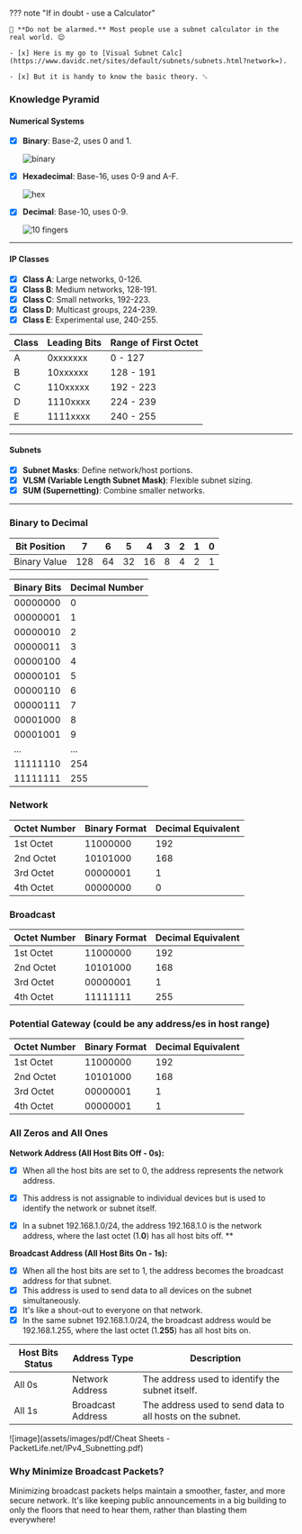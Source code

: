 
??? note "If in doubt - use a Calculator"

    🔕 **Do not be alarmed.** Most people use a subnet calculator in the real world. 😌

    - [x] Here is my go to [Visual Subnet Calc](https://www.davidc.net/sites/default/subnets/subnets.html?network=).

    - [x] But it is handy to know the basic theory. ␆

### Knowledge Pyramid

#### Numerical Systems
 - [x] **Binary**: Base-2, uses 0 and 1.

    ![binary](assets/images/DALLE-binary.png)

 - [x] **Hexadecimal**: Base-16, uses 0-9 and A-F.

    ![hex](assets/images/DALLE-hex.png)

 - [x] **Decimal**: Base-10, uses 0-9.

    ![10 fingers](assets/images/DALLE-10-fingers.png)

---

#### IP Classes
- [x] **Class A**: Large networks, 0-126.
- [x] **Class B**: Medium networks, 128-191.
- [x] **Class C**: Small networks, 192-223.
- [x] **Class D**: Multicast groups, 224-239.
- [x] **Class E**: Experimental use, 240-255.

| Class | Leading Bits   | Range of First Octet |
|-------|----------------|----------------------|
| A     | 0xxxxxxx       | 0 - 127              |
| B     | 10xxxxxx       | 128 - 191            |
| C     | 110xxxxx       | 192 - 223            |
| D     | 1110xxxx       | 224 - 239            |
| E     | 1111xxxx       | 240 - 255            |



---

#### Subnets
- [x] **Subnet Masks**: Define network/host portions.
- [x] **VLSM (Variable Length Subnet Mask)**: Flexible subnet sizing.
- [x] **SUM (Supernetting)**: Combine smaller networks.

---

### Binary to Decimal

| Bit Position | 7 | 6 | 5 | 4 | 3 | 2 | 1 | 0 |
|--------------|---|---|---|---|---|---|---|---|
| Binary Value | 128 | 64 | 32 | 16 | 8 | 4 | 2 | 1 |

| Binary Bits | Decimal Number |
|-------------|----------------|
| 00000000    | 0              |
| 00000001    | 1              |
| 00000010    | 2              |
| 00000011    | 3              |
| 00000100    | 4              |
| 00000101    | 5              |
| 00000110    | 6              |
| 00000111    | 7              |
| 00001000    | 8              |
| 00001001    | 9              |
| ...         | ...            |
| 11111110    | 254            |
| 11111111    | 255            |

### Network 

| Octet Number | Binary Format   | Decimal Equivalent |
|--------------|-----------------|--------------------|
| 1st Octet    | 11000000        | 192                |
| 2nd Octet    | 10101000        | 168                |
| 3rd Octet    | 00000001        | 1                  |
| 4th Octet    | 00000000        | 0                  |

### Broadcast

| Octet Number | Binary Format   | Decimal Equivalent |
|--------------|-----------------|--------------------|
| 1st Octet    | 11000000        | 192                |
| 2nd Octet    | 10101000        | 168                |
| 3rd Octet    | 00000001        | 1                  |
| 4th Octet    | 11111111        | 255                |

### Potential Gateway (could be any address/es in host range)

| Octet Number | Binary Format   | Decimal Equivalent |
|--------------|-----------------|--------------------|
| 1st Octet    | 11000000        | 192                |
| 2nd Octet    | 10101000        | 168                |
| 3rd Octet    | 00000001        | 1                  |
| 4th Octet    | 00000001        | 1                  |


### All Zeros and All Ones

**Network Address (All Host Bits Off - 0s):**

- [x] When all the host bits are set to 0, the address represents the network address. 

- [x] This address is not assignable to individual devices but is used to identify the network or subnet itself. 

- [x] In a subnet 192.168.1.0/24, the address 192.168.1.0 is the network address, where the last octet (1.**0**) has all host bits off.
**

**Broadcast Address (All Host Bits On - 1s):**

- [x] When all the host bits are set to 1, the address becomes the broadcast address for that subnet. 
- [x] This address is used to send data to all devices on the subnet simultaneously. 
- [x] It's like a shout-out to everyone on that network. 
- [x] In the same subnet 192.168.1.0/24, the broadcast address would be 192.168.1.255, where the last octet (1.**255**) has all host bits on.

| Host Bits Status | Address Type      | Description                                                |
|------------------|-------------------|------------------------------------------------------------|
| All 0s           | Network Address   | The address used to identify the subnet itself.            |
| All 1s           | Broadcast Address | The address used to send data to all hosts on the subnet.  |

![image](assets/images/pdf/Cheat Sheets - PacketLife.net/IPv4_Subnetting.pdf)

### Why Minimize Broadcast Packets?

Minimizing broadcast packets helps maintain a smoother, faster, and more secure network. It's like keeping public announcements in a big building to only the floors that need to hear them, rather than blasting them everywhere! 










